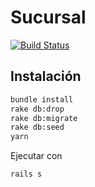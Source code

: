 # Sucursal

[![Build Status](https://semaphoreci.com/api/v1/felovilches/sucursal/branches/master/badge.svg)](https://semaphoreci.com/felovilches/sucursal)

## Instalación

```bash
bundle install
rake db:drop
rake db:migrate
rake db:seed
yarn
```

Ejecutar con

```bash
rails s
```
